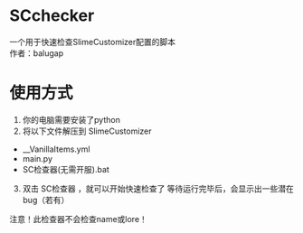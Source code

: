 # SCchecker
一个用于快速检查SlimeCustomizer配置的脚本  
作者：balugap

# 使用方式

1. 你的电脑需要安装了python
2. 将以下文件解压到 SlimeCustomizer
- __VanillaItems.yml
- main.py
- SC检查器(无需开服).bat 
3. 双击 SC检查器 ，就可以开始快速检查了
等待运行完毕后，会显示出一些潜在bug（若有）

注意！此检查器不会检查name或lore！
